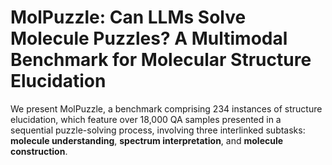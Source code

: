 # MolPuzzle: Can LLMs Solve Molecule Puzzles? A Multimodal Benchmark for Molecular Structure Elucidation

We present MolPuzzle, a benchmark comprising 234 instances of structure elucidation, which feature over 18,000 QA samples presented in a sequential puzzle-solving process, involving three interlinked subtasks: **molecule understanding**, **spectrum interpretation**, and **molecule construction**.
